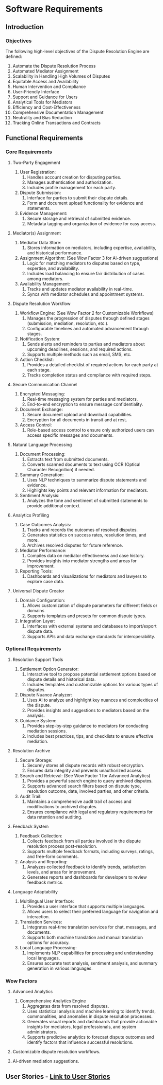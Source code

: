 # Software Requirements

## Introduction

### Objectives

The following high-level objectives of the Dispute Resolution Engine are defined:

1. Automate the Dispute Resolution Process
2. Automated Mediator Assignment
3. Scalability in Handling High Volumes of Disputes
4. Equitable Access and Availability
5. Human Intervention and Compliance
6. User-Friendly Interface
7. Support and Guidance for Users
8. Analytical Tools for Mediators
9. Efficiency and Cost-Effectiveness
10. Comprehensive Documentation Management
11. Neutrality and Bias Reduction
12. Tracking Online Transactions and Contracts

## Functional Requirements

### Core Requirements

1. Two-Party Engagement

    1. User Registration:
        1. Handles account creation for disputing parties.
        2. Manages authentication and authorization.
        3. Includes profile management for each party.
    2. Dispute Submission:
        1. Interface for parties to submit their dispute details.
        2. Form and document upload functionality for evidence and statements.
    3. Evidence Management:
        1. Secure storage and retrieval of submitted evidence.
        2. Metadata tagging and organization of evidence for easy access.

2. Mediator(s) Assignment

    1. Mediator Data Store:
        1. Stores information on mediators, including expertise, availability, and historical performance.
    2. Assignment Algorithm: (See Wow Factor 3 for AI-driven suggestions)
        1. Logic for matching mediators to disputes based on type, expertise, and availability.
        2. Includes load balancing to ensure fair distribution of cases among mediators.
    3. Availability Management:
        1. Tracks and updates mediator availability in real-time.
        2. Syncs with mediator schedules and appointment systems.

3. Dispute Resolution Workflow

    1. Workflow Engine: (See Wow Factor 2 for Customizable Workflows)
        1. Manages the progression of disputes through defined stages (submission, mediation, resolution, etc.).
        2. Configurable timelines and automated advancement through stages.
    2. Notification System:
        1. Sends alerts and reminders to parties and mediators about upcoming deadlines, sessions, and required actions.
        2. Supports multiple methods such as email, SMS, etc.
    3. Action Checklist:
        1. Provides a detailed checklist of required actions for each party at each stage.
        2. Tracks completion status and compliance with required steps.

4. Secure Communication Channel

    1. Encrypted Messaging:
        1. Real-time messaging system for parties and mediators.
        2. End-to-end encryption to ensure message confidentiality.
    2. Document Exchange:
        1. Secure document upload and download capabilities.
        2. Encryption for all documents in transit and at rest.
    3. Access Control:
        1. Role-based access control to ensure only authorized users can access specific messages and documents.

5. Natural Language Processing

    1. Document Processing:
        1. Extracts text from submitted documents.
        2. Converts scanned documents to text using OCR (Optical Character Recognition) if needed.
    2. Summary Generation:
        1. Uses NLP techniques to summarize dispute statements and evidence.
        2. Highlights key points and relevant information for mediators.
    3. Sentiment Analysis:
        1. Analyzes the tone and sentiment of submitted statements to provide additional context.

6. Analytics Profiling

    1. Case Outcomes Analysis:
        1. Tracks and records the outcomes of resolved disputes.
        2. Generates statistics on success rates, resolution times, and more.
        3. Archives resolved disputes for future reference.
    2. Mediator Performance:
        1. Compiles data on mediator effectiveness and case history.
        2. Provides insights into mediator strengths and areas for improvement.
    3. Reporting Tools:
        1. Dashboards and visualizations for mediators and lawyers to explore case data.

7. Universal Dispute Creator

    1. Domain Configuration:
        1. Allows customization of dispute parameters for different fields or domains.
        2. Supports templates and presets for common dispute types.
    2. Integration Layer: <!--TODO Ask Client for integration need relevance -->
        1. Interfaces with external systems and databases to import/export dispute data.
        2. Supports APIs and data exchange standards for interoperability.

### Optional Requirements

1. Resolution Support Tools

    1. Settlement Option Generator:
        1. Interactive tool to propose potential settlement options based on dispute details and historical data.
        2. Includes templates and customizable options for various types of disputes.
    2. Dispute Nuance Analyzer:
        1. Uses AI to analyze and highlight key nuances and complexities of the dispute.
        2. Provides insights and suggestions to mediators based on the analysis.
    3. Guidance System:
        1. Provides step-by-step guidance to mediators for conducting mediation sessions.
        2. Includes best practices, tips, and checklists to ensure effective mediation.

2. Resolution Archive

    1. Secure Storage:
        1. Securely stores all dispute records with robust encryption.
        2. Ensures data integrity and prevents unauthorized access.
    2. Search and Retrieval: (See Wow Factor 1 for Advanced Analytics)
        1. Provides a powerful search engine to query archived disputes.
        2. Supports advanced search filters based on dispute type, resolution outcome, date, involved parties, and other criteria.
    3. Audit Trail:
        1. Maintains a comprehensive audit trail of access and modifications to archived disputes.
        2. Ensures compliance with legal and regulatory requirements for data retention and auditing.

3. Feedback System

    1. Feedback Collection:
        1. Collects feedback from all parties involved in the dispute resolution process post-resolution.
        2. Supports multiple feedback formats, including surveys, ratings, and free-form comments.
    2. Analysis and Reporting:
        1. Analyzes collected feedback to identify trends, satisfaction levels, and areas for improvement.
        2. Generates reports and dashboards for developers to review feedback metrics.

4. Language Adaptability

    1. Multilingual User Interface:
        1. Provides a user interface that supports multiple languages.
        2. Allows users to select their preferred language for navigation and interaction.
    2. Translation Services:
        1. Integrates real-time translation services for chat, messages, and documents.
        2. Supports both machine translation and manual translation options for accuracy.
    3. Local Language Processing:
        1. Implements NLP capabilities for processing and understanding local languages.
        2. Ensures accurate text analysis, sentiment analysis, and summary generation in various languages.

### Wow Factors
1. Advanced Analytics 
   1. Comprehensive Analytics Engine
      1. Aggregates data from resolved disputes.
      2. Uses statistical analysis and machine learning to identify trends, commonalities, and anomalies in dispute resolution processes.
      3. Generates visual reports and dashboards that provide actionable insights for mediators, legal professionals, and system administrators.
      4. Supports predictive analytics to forecast dispute outcomes and identify factors that influence successful resolutions.

2. Customizable dispute resolution workflows.

3. AI-driven mediation suggestions.

## User Stories - [Link to User Stories](UserStories.md)
